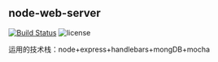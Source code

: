 ## node-web-server
[![Build Status](https://travis-ci.org/shudery/node-web-server.svg?branch=master)](https://travis-ci.org/shudery/node-web-server)  ![license](https://camo.githubusercontent.com/3f7996bf7bd441deb7199c498aaa835164dee8da/68747470733a2f2f696d672e736869656c64732e696f2f6475622f6c2f766962652d642e737667)

运用的技术栈：node+express+handlebars+mongDB+mocha

